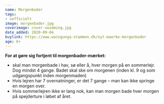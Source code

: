 ```yaml
---
name: Morgenbader
tags:
- uofficielt
image: morgenbader.jpg
coverimage: cover-swimming.jpg
date_added: 2020-09-04
buylink: https://www.waingunga-stammen.dk/nyt-maerke-morgenbader
age: 6+
---
```

**For at gøre sig fortjent til morgenbader-mærket:**
- skal man morgenbade i hav, sø eller å, hver morgen på en sommerlejr. Dog mindst 4 gange. Badet skal ske om morgenen (inden kl. 9 og som udgangspunkt inden morgenmaden)
- Hvis lejren har 7 overnatninger, er det 7 gange – man kan ikke springe en morgen over.
- Hvis sommerlejren ikke er lang nok, kan man morgen bade hver morgen på spejderture i løbet af året.
